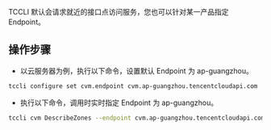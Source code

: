 TCCLI 默认会请求就近的接口点访问服务，您也可以针对某一产品指定 Endpoint。

## 操作步骤
- 以云服务器为例，执行以下命令，设置默认 Endpoint 为 ap-guangzhou。
```bash
tccli configure set cvm.endpoint cvm.ap-guangzhou.tencentcloudapi.com
```
- 执行以下命令，调用时实时指定 Endpoint 为 ap-guangzhou。
```bash
tccli cvm DescribeZones --endpoint cvm.ap-guangzhou.tencentcloudapi.com
```
